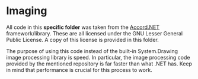 # Imaging
All code in this **specific folder** was taken from the [Accord.NET](https://github.com/accord-net/framework) framework/library. These are all licensed under the GNU Lesser General Public License. A copy of this license is provided in this folder.

The purpose of using this code instead of the built-in System.Drawing image processing library is speed. In particular, the image processing code provided by the mentioned repository is far faster than what .NET has. Keep in mind that performance is crucial for this process to work.  